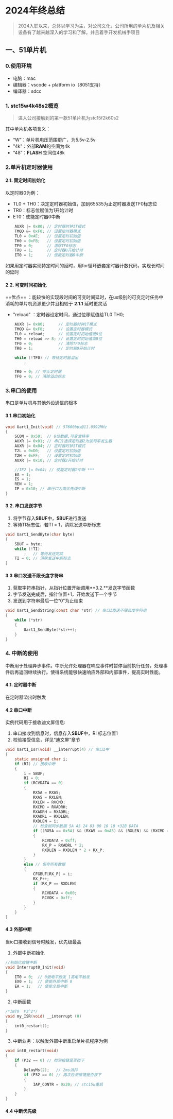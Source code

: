 # 2024年终总结

> 2024入职以来，总体以学习为主，对公司文化，公司所用的单片机及相关设备有了越来越深入的学习和了解。并且着手开发机械手项目

## 一、51单片机

###  0.使用环境

+ 电脑：mac
+ 编辑器：vscode + platform io（8051支持）
+ 编译器：sdcc

### 1. stc15w4k48s2概览

> 进入公司接触到的第一款51单片机为stc15f2k60s2

其中单片机各项含义：

+ “W”：单片机电压范围更广，为5.5v-2.5v
+ "4k"：外部**RAM**的空间为4k
+ “48”：**FLASH** 空间位48k

### 2.单片机定时器使用

#### 2.1. 固定时间初始化

以定时器0为例：

+ TL0 + TH0：决定定时器初始值，加到65535为止定时器发送TF0标志位
+ TR0：标志位赋值为1开始计时
+ ET0：使能定时器0中断

~~~c
    AUXR |= 0x80; // 定时器时钟1T模式
    TMOD &= 0xF0; // 设置定时器模式
    TL0 = 0xAE;   // 设置定时初始值
    TH0 = 0xFB;   // 设置定时初始值
    TF0 = 0;      // 清除TF0标志
    TR0 = 1;      // 定时器0开始计时
    ET0 = 1;      // 使能定时器0中断
~~~
如果用定时器实现特定时间的延时，用for循环嵌套定时器计数代码，实现长时间的延时

#### 2.2. 可变时间初始化

==优点== ：能较快的实现段时间的可变时间延时，在us级别的可变定时任务中消耗的单片机资源更少并且相较于 **2.1.1** 延时更灵活

+ "reload" ：定时器设定时间，通过位移赋值给TL0 TH0;

~~~~c
    AUXR |= 0x80;      // 定时器时钟1T模式
    TMOD &= 0xF0;      // 设置定时器模式
    TL0 = reload;      // 设置定时初始值低8位
    TH0 = reload >> 8; // 设置定时初始值高8位
    TF0 = 0;           // 清除TF0标志
    TR0 = 1;           // 定时器0开始计时

    while (!TF0) // 等待定时器溢出
        ;

    TR0 = 0; // 停止定时器
    TF0 = 0; // 清除溢出标志
~~~~

### 3.串口的使用

串口是单片机与其他外设通信的根本

#### 3.1.串口初始化

~~~c
void Uart1_Init(void) // 57600bps@11.0592MHz
{
    SCON = 0x50;  // 8位数据,可变波特率
    AUXR |= 0x01; // 串口1选择定时器2为波特率发生器
    AUXR |= 0x04; // 定时器时钟1T模式
    T2L = 0xD0;   // 设置定时初始值
    T2H = 0xFF;   // 设置定时初始值
    AUXR |= 0x10; // 定时器2开始计时

    //IE2 |= 0x04; // 使能定时器2中断 ***
    EA = 1;
    ES = 1;
    REN = 1;
    IP = 0x10; // 串行口为高优先级中断
}
~~~

#### 3.2. 串口发送字节

1. 将字节存入**SBUF**中，**SBUF**进行发送
2. 等待TI标志位，若TI = 1，清除发送中断标志

~~~c
void Uart1_SendByte(char byte)
{
    SBUF = byte;
    while (!TI)
        ;   // 等待发送完成
    TI = 0; // 清除发送中断标志
}
~~~

#### 3.3 串口发送不限长度字符串

1. 获取字符串指针，从指针位置开始调用**3.2.**发送字节函数
2. 字节发送完成后，指针位置+1，开始发送下一个字节
3. 发送到字符串最后一位“0”为止结束

~~~c
void Uart1_SendString(const char *str) // 串口1发送不限长度字符串
{
    while (*str)
    {
        Uart1_SendByte(*str++);
    }
}
~~~

### 4. 中断的使用

中断用于处理异步事件。中断允许处理器在响应事件时暂停当前执行任务，处理事件后再返回继续执行。使得系统能够快速响应外部和内部事件，提高实时性能。

#### 4.1. 定时器中断

在定时器溢出时触发

#### 4.2 串口中断

实例代码用于接收迪文屏信息:

1. 串口接收到信息时，信息存入**SBUF**中，RI 标志位置1
2. 校验接受信息，详见“迪文屏”章节

~~~c
void Uart1_Isr(void) __interrupt(4) // 串口1中
{
    static unsigned char i;
    if (RI) // 接收中断
    {
        i = SBUF;
        RI = 0;
        if (RCVDATA == 0)
        {
            RX5A = RXA5;
            RXA5 = RXLEN;
            RXLEN = RXCMD;
            RXCMD = RXADRH;
            RXADRH = RXADRL;
            RXADRL = RXDLEN;
            RXDLEN = i;
            // 检查帧同步数据 5A A5 24 83 00 10 10 +32B DATA
            if ((RX5A == 0x5A) && (RXA5 == 0xA5) && (RXLEN) && (RXCMD == 0x83) && (RXADRH == 0x00) && (RXADRL) && (RXDLEN))
            {
                RCVDATA = 0xff;
                RX_P = RXADRL * 2;
                RXDLEN = RXDLEN * 2 + RX_P;
            }
        }
        else // 保存所有数据
        {
            CFGBUF[RX_P] = i;
            RX_P++;
            if (RX_P == RXDLEN)
            {
                RCVDATA = 0x00;
                RCVOK = 0xff;
            }
        }
    }
}
~~~

#### 4.3 外部中断

当io口接收到信号时触发，优先级最高

1. 外部中断初始化

~~~c
//初始化按键中断
void Interrupt0_Init(void)
{
	IT0 = 0;  // 0低电平触发 1高电平触发
    EX0 = 1;  // 使能外部中断 0
    EA = 1;   // 使能全局中断
}
~~~

2. 中断函数

~~~c
/*INT0	P3^2*/
void my_ISR(void) __interrupt (0) 
{
    int0_restart();
}
~~~

3. 中断业务：以触发外部中断重启单片机程序为例

~~~c
void int0_restart(void)
{
    if (P32 == 0) // 检测按键是否按下
    {
        DelayMs(2);   // 2ms消抖
        if (P32 == 0) // 再次检测按键是否按下
        {
            IAP_CONTR = 0x20; // stc15w重启
        }
    }
}
~~~

#### 4.4 中断优先级

